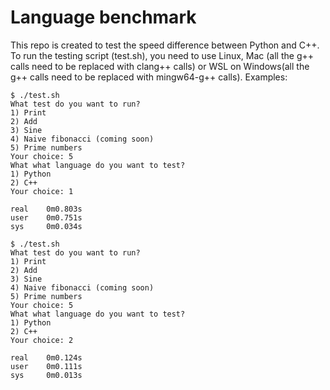 # Language benchmark
This repo is created to test the speed difference between Python and C++. To run the testing script (test.sh), you need to use Linux, Mac (all the g++ calls need to be replaced with clang++ calls) or WSL on Windows(all the g++ calls need to be replaced with mingw64-g++ calls).
Examples:
```
$ ./test.sh 
What test do you want to run?
1) Print
2) Add
3) Sine
4) Naive fibonacci (coming soon)
5) Prime numbers
Your choice: 5
What what language do you want to test?
1) Python
2) C++
Your choice: 1

real    0m0.803s
user    0m0.751s
sys     0m0.034s
```
```
$ ./test.sh 
What test do you want to run?
1) Print
2) Add
3) Sine
4) Naive fibonacci (coming soon)
5) Prime numbers
Your choice: 5
What what language do you want to test?
1) Python
2) C++
Your choice: 2

real    0m0.124s
user    0m0.111s
sys     0m0.013s
```
